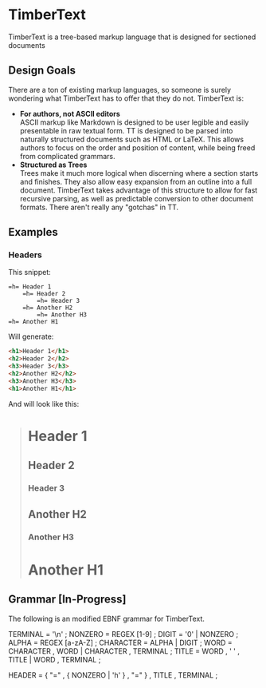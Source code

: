 # TimberText
TimberText is a tree-based markup language that is designed for sectioned documents


## Design Goals

There are a ton of existing markup languages, so someone is surely wondering what TimberText has to offer that they do not. TimberText is:
* __For authors, not ASCII editors__  
  ASCII markup like Markdown is designed to be user legible and easily presentable in raw textual form. TT is designed to be parsed into naturally structured documents such as HTML or LaTeX. This allows authors to focus on the order and position of content, while being freed from complicated grammars.
* __Structured as Trees__  
  Trees make it much more logical when discerning where a section starts and finishes. They also allow easy expansion from an outline into a full document. TimberText takes advantage of this structure to allow for fast recursive parsing, as well as predictable conversion to other document formats. There aren't really any "gotchas" in TT.

## Examples

### Headers

This snippet:
````
=h= Header 1
    =h= Header 2
        =h= Header 3
    =h= Another H2
        =h= Another H3
=h= Another H1
````

Will generate:

````HTML
<h1>Header 1</h1>
<h2>Header 2</h2>
<h3>Header 3</h3>
<h2>Another H2</h2>
<h3>Another H3</h3>
<h1>Another H1</h1>
````
And will look like this:

> <h1>Header 1</h1>
> <h2>Header 2</h2>
> <h3>Header 3</h3>
> <h2>Another H2</h2>
> <h3>Another H3</h3>
> <h1>Another H1</h1>

## Grammar [In-Progress]
The following is an modified EBNF grammar for TimberText.

TERMINAL = '\n' ;
NONZERO = REGEX [1-9] ;
DIGIT = '0' | NONZERO ;
ALPHA = REGEX [a-zA-Z] ;
CHARACTER = ALPHA | DIGIT ;
WORD = CHARACTER , WORD | CHARACTER , TERMINAL ; 
TITLE = WORD , ' ' , TITLE | WORD , TERMINAL ;

HEADER = { "=" , { NONZERO | 'h' } , "=" } , TITLE , TERMINAL ;
